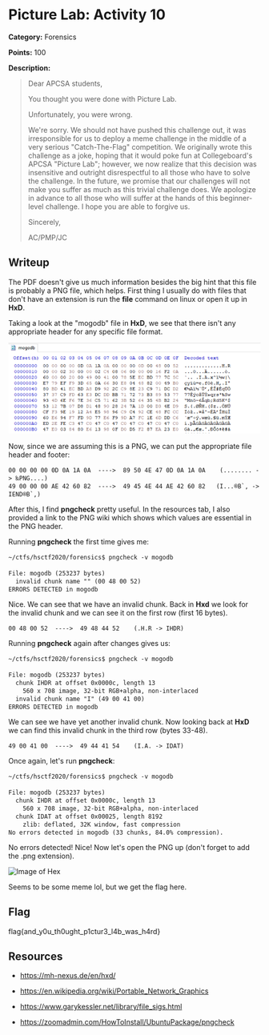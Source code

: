 # Picture Lab: Activity 10
**Category:** Forensics

**Points:** 100

**Description:**
> Dear APCSA students,
>
> You thought you were done with Picture Lab.
>
> Unfortunately, you were wrong.
>
> We're sorry. We should not have pushed this challenge out, it was irresponsible for us to deploy a meme challenge in the middle of a very
> serious "Catch-The-Flag" competition. We originally wrote this challenge as a joke, hoping that it would poke fun at Collegeboard's APCSA
> "Picture Lab"; however, we now realize that this decision was insensitive and outright disrespectful to all those who have to solve the
> challenge. In the future, we promise that our challenges will not make you suffer as much as this trivial challenge does. We apologize in
> advance to all those who will suffer at the hands of this beginner-level challenge. I hope you are able to forgive us.
>
> Sincerely,
>
> AC/PMP/JC

## Writeup
The PDF doesn't give us much information besides the big hint that this file is
probably a PNG file, which helps. First thing I usually do with files that don't
have an extension is run the **file** command on linux or open it up in **HxD**.

Taking a look at the "mogodb" file in **HxD**, we see that
there isn't any appropriate header for any specific file format.

![Image of Hex](https://github.com/itsecgary/CTFs/blob/master/HSCTF2020/Forensics/Picture-Lab-Activity-10/hex.PNG)

Now, since we are assuming this is a PNG, we can put the appropriate file header
and footer:
```
00 00 00 00 0D 0A 1A 0A  ---->  89 50 4E 47 0D 0A 1A 0A    (........ -> ‰PNG....)
49 00 00 00 AE 42 60 82  ---->  49 45 4E 44 AE 42 60 82   (I...®B`‚ -> IEND®B`‚)
```


After this, I find **pngcheck** pretty useful. In the resources tab, I also
provided a link to the PNG wiki which shows which values are essential in the
PNG header.

Running **pngcheck** the first time gives me:
```
~/ctfs/hsctf2020/forensics$ pngcheck -v mogodb

File: mogodb (253237 bytes)
  invalid chunk name "" (00 48 00 52)
ERRORS DETECTED in mogodb
```

Nice. We can see that we have an invalid chunk. Back in **Hxd** we look for the
invalid chunk and we can see it on the first row (first 16 bytes).
```
00 48 00 52  ---->  49 48 44 52    (.H.R -> IHDR)
```

Running **pngcheck** again after changes gives us:
```
~/ctfs/hsctf2020/forensics$ pngcheck -v mogodb

File: mogodb (253237 bytes)
  chunk IHDR at offset 0x0000c, length 13
    560 x 708 image, 32-bit RGB+alpha, non-interlaced
  invalid chunk name "I" (49 00 41 00)
ERRORS DETECTED in mogodb
```

We can see we have yet another invalid chunk. Now looking back at **HxD** we
can find this invalid chunk in the third row (bytes 33-48).
```
49 00 41 00  ---->  49 44 41 54    (I.A. -> IDAT)
```

Once again, let's run **pngcheck**:
```
~/ctfs/hsctf2020/forensics$ pngcheck -v mogodb

File: mogodb (253237 bytes)
  chunk IHDR at offset 0x0000c, length 13
    560 x 708 image, 32-bit RGB+alpha, non-interlaced
  chunk IDAT at offset 0x00025, length 8192
    zlib: deflated, 32K window, fast compression
No errors detected in mogodb (33 chunks, 84.0% compression).
```

No errors detected! Nice! Now let's open the PNG up (don't forget to add the
.png extension).

![Image of Hex](https://github.com/itsecgary/CTFs/tree/master/HSCTF2020/Forensics/Picture-Lab-Activity-10/mogodb.png)

Seems to be some meme lol, but we get the flag here.

## Flag
flag{and_y0u_th0ught_p1ctur3_l4b_was_h4rd}

## Resources
- https://mh-nexus.de/en/hxd/

- https://en.wikipedia.org/wiki/Portable_Network_Graphics

- https://www.garykessler.net/library/file_sigs.html

- https://zoomadmin.com/HowToInstall/UbuntuPackage/pngcheck
